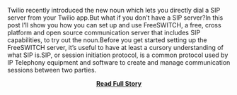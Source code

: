 <p>Twilio recently introduced the new <Sip> noun which lets you directly dial a SIP server from your Twilio app.But what if you don’t have a SIP server?In this post I’ll show you how you can set up and use FreeSWITCH, a free, cross platform and open source communication server that includes SIP capabilities, to try out the noun.Before you get started setting up the FreeSWITCH server, it’s useful to have at least a cursory understanding of what SIP is.SIP, or session initiation protocol, is a common protocol used by IP Telephony equipment and software to create and manage communication sessions between two parties.</p>
<center><p><a href="http://www.twilio.com/blog/2013/03/trying-out-the-twilio-sip-noun-using-freeswitch.html" style='padding:25px; font-sze:18px; font-weight: bold;'>Read Full Story</a></p></center>
